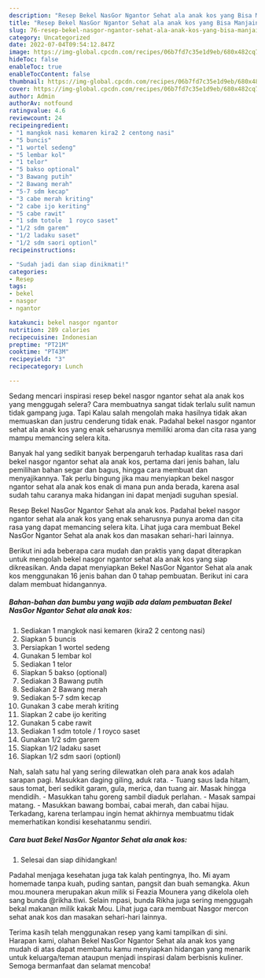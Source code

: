 ```yaml
---
description: "Resep Bekel NasGor Ngantor Sehat ala anak kos yang Bisa Manjain Lidah , Enak"
title: "Resep Bekel NasGor Ngantor Sehat ala anak kos yang Bisa Manjain Lidah , Enak"
slug: 76-resep-bekel-nasgor-ngantor-sehat-ala-anak-kos-yang-bisa-manjain-lidah-enak
category: Uncategorized
date: 2022-07-04T09:54:12.847Z
image: https://img-global.cpcdn.com/recipes/06b7fd7c35e1d9eb/680x482cq70/bekel-nasgor-ngantor-sehat-ala-anak-kos-foto-resep-utama.jpg
hideToc: false
enableToc: true
enableTocContent: false
thumbnail: https://img-global.cpcdn.com/recipes/06b7fd7c35e1d9eb/680x482cq70/bekel-nasgor-ngantor-sehat-ala-anak-kos-foto-resep-utama.jpg
cover: https://img-global.cpcdn.com/recipes/06b7fd7c35e1d9eb/680x482cq70/bekel-nasgor-ngantor-sehat-ala-anak-kos-foto-resep-utama.jpg
author: Admin
authorAv: notfound
ratingvalue: 4.6
reviewcount: 24
recipeingredient:
- "1 mangkok nasi kemaren kira2 2 centong nasi"
- "5 buncis"
- "1 wortel sedeng"
- "5 lembar kol"
- "1 telor"
- "5 bakso optional"
- "3 Bawang putih"
- "2 Bawang merah"
- "5-7 sdm kecap"
- "3 cabe merah kriting"
- "2 cabe ijo keriting"
- "5 cabe rawit"
- "1 sdm totole  1 royco saset"
- "1/2 sdm garem"
- "1/2 ladaku saset"
- "1/2 sdm saori optionl"
recipeinstructions:

- "Sudah jadi dan siap dinikmati!"
categories:
- Resep
tags:
- bekel
- nasgor
- ngantor

katakunci: bekel nasgor ngantor 
nutrition: 289 calories
recipecuisine: Indonesian
preptime: "PT21M"
cooktime: "PT43M"
recipeyield: "3"
recipecategory: Lunch

---
```



Sedang mencari inspirasi resep bekel nasgor ngantor sehat ala anak kos yang menggugah selera? Cara membuatnya sangat tidak terlalu sulit namun tidak gampang juga. Tapi Kalau salah mengolah maka hasilnya tidak akan memuaskan dan justru cenderung tidak enak. Padahal bekel nasgor ngantor sehat ala anak kos yang enak seharusnya memiliki aroma dan cita rasa yang mampu memancing selera kita.


Banyak hal yang sedikit banyak berpengaruh terhadap kualitas rasa dari bekel nasgor ngantor sehat ala anak kos, pertama dari jenis bahan, lalu pemilihan bahan segar dan bagus, hingga cara membuat dan menyajikannya. Tak perlu bingung jika mau menyiapkan bekel nasgor ngantor sehat ala anak kos enak di mana pun anda berada, karena asal sudah tahu caranya maka hidangan ini dapat menjadi suguhan spesial.

Resep Bekel NasGor Ngantor Sehat ala anak kos. Padahal bekel nasgor ngantor sehat ala anak kos yang enak seharusnya punya aroma dan cita rasa yang dapat memancing selera kita. Lihat juga cara membuat Bekel NasGor Ngantor Sehat ala anak kos dan masakan sehari-hari lainnya.


Berikut ini ada beberapa cara mudah dan praktis yang dapat diterapkan untuk mengolah bekel nasgor ngantor sehat ala anak kos yang siap dikreasikan. Anda dapat menyiapkan Bekel NasGor Ngantor Sehat ala anak kos menggunakan 16 jenis bahan dan 0 tahap pembuatan. Berikut ini cara dalam membuat hidangannya.

<!--inarticleads1-->

##### Bahan-bahan dan bumbu yang wajib ada dalam pembuatan Bekel NasGor Ngantor Sehat ala anak kos:

1. Sediakan 1 mangkok nasi kemaren (kira2 2 centong nasi)
1. Siapkan 5 buncis
1. Persiapkan 1 wortel sedeng
1. Gunakan 5 lembar kol
1. Sediakan 1 telor
1. Siapkan 5 bakso (optional)
1. Sediakan 3 Bawang putih
1. Sediakan 2 Bawang merah
1. Sediakan 5-7 sdm kecap
1. Gunakan 3 cabe merah kriting
1. Siapkan 2 cabe ijo keriting
1. Gunakan 5 cabe rawit
1. Sediakan 1 sdm totole / 1 royco saset
1. Gunakan 1/2 sdm garem
1. Siapkan 1/2 ladaku saset
1. Siapkan 1/2 sdm saori (optionl)


Nah, salah satu hal yang sering dilewatkan oleh para anak kos adalah sarapan pagi. Masukkan daging giling, aduk rata. - Tuang saus lada hitam, saus tomat, beri sedikit garam, gula, merica, dan tuang air. Masak hingga mendidih. - Masukkan tahu goreng sambil diaduk perlahan. - Masak sampai matang. - Masukkan bawang bombai, cabai merah, dan cabai hijau. Terkadang, karena terlampau ingin hemat akhirnya membuatmu tidak memerhatikan kondisi kesehatanmu sendiri. 

<!--inarticleads2-->

##### Cara buat Bekel NasGor Ngantor Sehat ala anak kos:


1. Selesai dan siap dihidangkan!

Padahal menjaga kesehatan juga tak kalah pentingnya, lho. Mi ayam homemade tanpa kuah, puding santan, pangsit dan buah semangka. Akun mou.mounera merupakan akun milik si Feazia Mounera yang dikelola oleh sang bunda @rikha.tiwi. Selain mpasi, bunda Rikha juga sering menggugah bekal makanan milik kakak Mou. Lihat juga cara membuat Nasgor mercon sehat anak kos dan masakan sehari-hari lainnya. 

Terima kasih telah menggunakan resep yang kami tampilkan di sini. Harapan kami, olahan Bekel NasGor Ngantor Sehat ala anak kos yang mudah di atas dapat membantu kamu menyiapkan hidangan yang menarik untuk keluarga/teman ataupun menjadi inspirasi dalam berbisnis kuliner. Semoga bermanfaat dan selamat mencoba!
